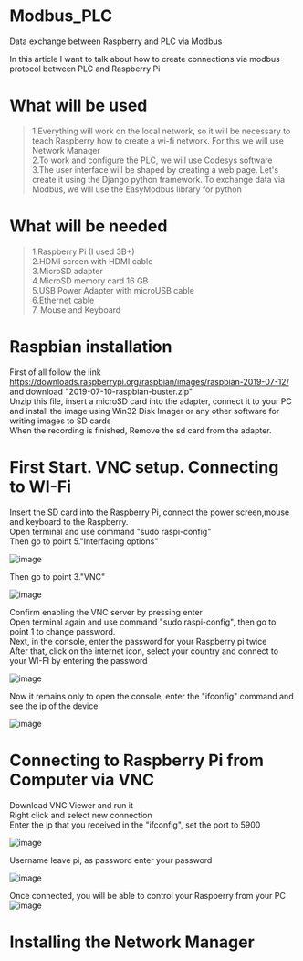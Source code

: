 # Modbus_PLC
Data exchange between Raspberry and PLC via Modbus

In this article I want to talk about how to create connections via modbus protocol between PLC and Raspberry Pi

# What will be used #
  >1.Everything will work on the local network, so it will be necessary to teach Raspberry how to create a wi-fi network. For this we will use Network Manager</br>
  >2.To work and configure the PLC, we will use Codesys software</br>
  >3.The user interface will be shaped by creating a web page. Let's create it using the Django python framework. To exchange data via Modbus, we will use the EasyModbus library for python</br>
  
# What will be needed #
  >1.Raspberry Pi (I used 3B+)</br>
  >2.HDMI screen with HDMI cable</br>
  >3.MicroSD adapter</br>
  >4.MicroSD memory card 16 GB</br>
  >5.USB Power Adapter with microUSB cable</br>
  >6.Ethernet cable</br>
  >7. Mouse and Keyboard</br>

# Raspbian installation #
First of all follow the link https://downloads.raspberrypi.org/raspbian/images/raspbian-2019-07-12/ and download "2019-07-10-raspbian-buster.zip"</br>
Unzip this file, insert a microSD card into the adapter, connect it to your PC and install the image using Win32 Disk Imager or any other software for writing images to SD cards</br>
When the recording is finished, Remove the sd card from the adapter.

# First Start. VNC setup. Connecting to WI-Fi #
Insert the SD card into the Raspberry Pi, connect the power screen,mouse and keyboard to the Raspberry.</br>
Open terminal and use command "sudo raspi-config"</br>
Then go to point 5."Interfacing options"</br>

![image](https://user-images.githubusercontent.com/104362972/165131675-28c59b48-e3ec-45ed-823e-e4c96a2ad5c0.png)</br>

Then go to point 3."VNC"</br>

![image](https://user-images.githubusercontent.com/104362972/165131752-32e8ee74-0196-4189-b35a-19f3dda2f4d6.png)</br>

Confirm enabling the VNC server by pressing enter</br>
Open terminal again and use command "sudo raspi-config", then go to point 1 to change password.</br>
Next, in the console, enter the password for your Raspberry pi twice</br>
After that, click on the internet icon, select your country and connect to your WI-FI by entering the password</br>

![image](https://user-images.githubusercontent.com/104362972/165133199-26c27aa3-284c-4eb5-9659-80d924a4e6f1.png)</br>

Now it remains only to open the console, enter the "ifconfig" command and see the ip of the device</br>

![image](https://user-images.githubusercontent.com/104362972/165132322-654513b1-56f4-4efc-8f4e-16c4c3086c63.png)</br>

# Connecting to Raspberry Pi from Computer via VNC #
Download VNC Viewer and run it</br>
Right click and select new connection</br>
Enter the ip that you received in the "ifconfig", set the port to 5900</br>

![image](https://user-images.githubusercontent.com/104362972/165132823-92246c96-1792-4fee-9e40-310e5173a641.png)</br>

Username leave pi, as password enter your password</br>

![image](https://user-images.githubusercontent.com/104362972/165133428-db239a02-0f18-42ec-b42e-d68807ec4341.png)</br>


Once connected, you will be able to control your Raspberry from your PC</br>
![image](https://user-images.githubusercontent.com/104362972/165134047-df01eb30-7cf6-44ff-b2e3-102881888648.png)

# Installing the Network Manager #

